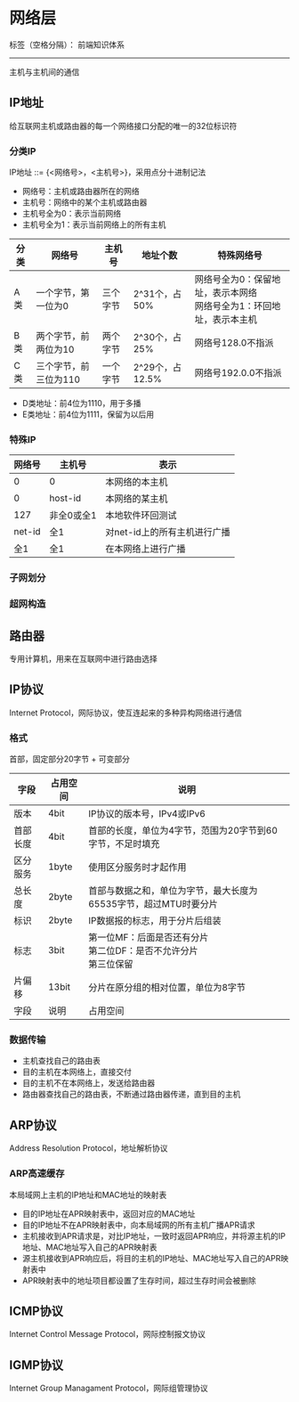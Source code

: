 # 网络层

标签（空格分隔）： 前端知识体系

---

主机与主机间的通信

## IP地址

给互联网主机或路由器的每一个网络接口分配的唯一的32位标识符

### 分类IP

IP地址 ::= {<网络号>，<主机号>}，采用点分十进制记法

* 网络号：主机或路由器所在的网络
* 主机号：网络中的某个主机或路由器
 * 主机号全为0：表示当前网络
 * 主机号全为1：表示当前网络上的所有主机

| 分类 | 网络号 | 主机号 | 地址个数 | 特殊网络号 |
| --- | --- | --- | --- | --- |
| A类 | 一个字节，第一位为0 | 三个字节 | 2^31个，占50% | 网络号全为0：保留地址，表示本网络<br/>网络号全为1：环回地址，表示本主机 |
| B类 | 两个字节，前两位为10 | 两个字节 | 2^30个，占25% | 网络号128.0不指派 |
| C类 | 三个字节，前三位为110 | 一个字节 | 2^29个，占12.5% | 网络号192.0.0不指派 |


* D类地址：前4位为1110，用于多播
* E类地址：前4位为1111，保留为以后用

### 特殊IP

| 网络号 | 主机号 | 表示 |
| --- | --- | --- |
| 0 | 0 | 本网络的本主机 |
| 0 | host-id | 本网络的某主机 |
| 127 | 非全0或全1 | 本地软件环回测试 |
| net-id | 全1 | 对net-id上的所有主机进行广播 |
| 全1 | 全1 | 在本网络上进行广播 |

### 子网划分

### 超网构造

## 路由器

专用计算机，用来在互联网中进行路由选择

## IP协议

Internet Protocol，网际协议，使互连起来的多种异构网络进行通信

### 格式

首部，固定部分20字节 + 可变部分

| 字段 | 占用空间 | 说明 |
| --- | --- | --- |
| 版本 | 4bit | IP协议的版本号，IPv4或IPv6 |
| 首部长度 | 4bit | 首部的长度，单位为4字节，范围为20字节到60字节，不足时填充 |
| 区分服务 | 1byte | 使用区分服务时才起作用 |
| 总长度 | 2byte | 首部与数据之和，单位为字节，最大长度为65535字节，超过MTU时要分片 |
| 标识 | 2byte | IP数据报的标志，用于分片后组装 |
| 标志 | 3bit | 第一位MF：后面是否还有分片<br/>第二位DF：是否不允许分片<br/>第三位保留 |
| 片偏移 | 13bit | 分片在原分组的相对位置，单位为8字节 |
| 字段 | 说明 | 占用空间 |

### 数据传输

* 主机查找自己的路由表
 * 目的主机在本网络上，直接交付
 * 目的主机不在本网络上，发送给路由器
* 路由器查找自己的路由表，不断通过路由器传递，直到目的主机

## ARP协议

Address Resolution Protocol，地址解析协议

### ARP高速缓存

本局域网上主机的IP地址和MAC地址的映射表

* 目的IP地址在APR映射表中，返回对应的MAC地址
* 目的IP地址不在APR映射表中，向本局域网的所有主机广播APR请求
 * 主机接收到APR请求是，对比IP地址，一致时返回APR响应，并将源主机的IP地址、MAC地址写入自己的APR映射表
 * 源主机接收到APR响应后，将目的主机的IP地址、MAC地址写入自己的APR映射表中
* APR映射表中的地址项目都设置了生存时间，超过生存时间会被删除

## ICMP协议

Internet Control Message Protocol，网际控制报文协议

## IGMP协议

Internet Group Managament Protocol，网际组管理协议
